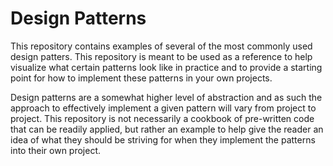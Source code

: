# Design Patterns

This repository contains examples of several of the most commonly used design patters. 
This repository is meant to be used as a reference to help visualize what certain patterns look like in practice and to 
provide a starting point for how to implement these patterns in your own projects. 

Design patterns are a somewhat higher level of abstraction and as such the approach to effectively implement a given 
pattern will vary from project to project. This repository is not necessarily a cookbook of pre-written code that can
be readily applied, but rather an example to help give the reader an idea of what they should be striving for when they 
implement the patterns into their own project.
